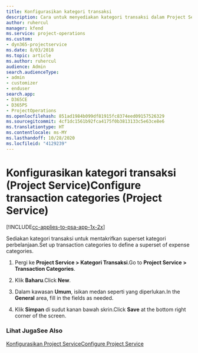 ```yaml
---
title: Konfigurasikan kategori transaksi
description: Cara untuk menyediakan kategori transaksi dalam Project Service
author: ruhercul
manager: kfend
ms.service: project-operations
ms.custom:
- dyn365-projectservice
ms.date: 8/03/2018
ms.topic: article
ms.author: ruhercul
audience: Admin
search.audienceType:
- admin
- customizer
- enduser
search.app:
- D365CE
- D365PS
- ProjectOperations
ms.openlocfilehash: 851ad1984b099df81915fc8374eed09157526329
ms.sourcegitcommit: 4cf1dc1561b92fca4175f0b3813133c5e63ce8e6
ms.translationtype: HT
ms.contentlocale: ms-MY
ms.lasthandoff: 10/28/2020
ms.locfileid: "4129239"
---
```

# <a name="configure-transaction-categories-project-service"></a><span data-ttu-id="357f2-103">Konfigurasikan kategori transaksi (Project Service)</span><span class="sxs-lookup"><span data-stu-id="357f2-103">Configure transaction categories (Project Service)</span></span>

[!INCLUDE[cc-applies-to-psa-app-1x-2x](../includes/cc-applies-to-psa-app-1x-2x.md)]

<span data-ttu-id="357f2-104">Sediakan kategori transaksi untuk mentakrifkan superset kategori perbelanjaan.</span><span class="sxs-lookup"><span data-stu-id="357f2-104">Set up transaction categories to define a superset of expense categories.</span></span>  
  
1.  <span data-ttu-id="357f2-105">Pergi ke **Project Service > Kategori Transaksi**.</span><span class="sxs-lookup"><span data-stu-id="357f2-105">Go to **Project Service > Transaction Categories**.</span></span>  
  
2.  <span data-ttu-id="357f2-106">Klik **Baharu**.</span><span class="sxs-lookup"><span data-stu-id="357f2-106">Click **New**.</span></span>  
  
3.  <span data-ttu-id="357f2-107">Dalam kawasan **Umum**, isikan medan seperti yang diperlukan.</span><span class="sxs-lookup"><span data-stu-id="357f2-107">In the **General** area, fill in the fields as needed.</span></span>  
  
4.  <span data-ttu-id="357f2-108">Klik **Simpan** di sudut kanan bawah skrin.</span><span class="sxs-lookup"><span data-stu-id="357f2-108">Click **Save** at the bottom right corner of the screen.</span></span>  
  
### <a name="see-also"></a><span data-ttu-id="357f2-109">Lihat Juga</span><span class="sxs-lookup"><span data-stu-id="357f2-109">See Also</span></span>  
 [<span data-ttu-id="357f2-110">Konfigurasikan Project Service</span><span class="sxs-lookup"><span data-stu-id="357f2-110">Configure Project Service</span></span>](../psa/configure.md)
